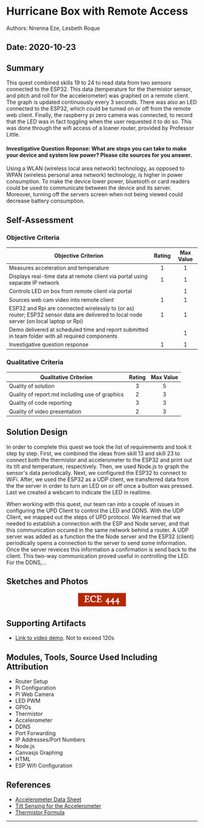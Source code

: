 # Hurricane Box with Remote Access
Authors: Nnenna Eze, Lesbeth Roque

Date: 2020-10-23
-----

## Summary
This quest combined skills 19 to 24 to read data from two sensors connected to the ESP32. This data (temperature for the thermistor sensor, and pitch and roll for the accelerometer) was graphed on a remote client. The graph is updated continuously every 3 seconds. There was also an LED connected to the ESP32, which could be turned on or off from the remote web client. Finally, the raspberry pi zero camera was connected, to record that the LED was in fact toggling when the user requested it to do so. This was done through the wifi access of a loaner router, provided by Professor Little. 

#### Investigative Question Reponse: What are steps you can take to make your device and system low power? Please cite sources for you answer.

Using a WLAN (wireless local area network) technology, as opposed to WPAN (wireless personal area network) technology, is higher in power consumption. To make the device lower power, bluetooth or card readers could be used to communicate between the device and its server. Moreover, turning off the servers screen when not being viewed could decrease battery consumption.


## Self-Assessment

### Objective Criteria

| Objective Criterion | Rating | Max Value  | 
|---------------------------------------------|:-----------:|:---------:|
| Measures acceleration and temperature | 1 |  1     | 
| Displays real-time data at remote client via portal using separate IP network | 1 |  1     | 
| Controls LED on box from remote client via portal |  |  1     | 
| Sources web cam video into remote client| 1 |  1     | 
| ESP32 and Rpi are connected wirelessly to (or as) router; ESP32 sensor data are delivered to local node server (on local laptop or Rpi) | 1 |  1     | 
| Demo delivered at scheduled time and report submitted in team folder with all required components |  |  1     | 
| Investigative question response| 1 |  1     | 



### Qualitative Criteria

| Qualitative Criterion | Rating | Max Value  | 
|---------------------------------------------|:-----------:|:---------:|
| Quality of solution | 3 |  5     | 
| Quality of report.md including use of graphics | 2 |  3     | 
| Quality of code reporting | 3 |  3     | 
| Quality of video presentation | 2 |  3     | 


## Solution Design
In order to complete this quest we took the list of requirements and took it step by step. First, we combined the ideas from skill 13 and skill 23 to connect both the thermistor and accelerometer to the ESP32 and print out its tilt and temperature, respectively. Then, we used Node.js to graph the sensor's data periodically. Next, we configured the ESP32 to connect to WiFi. After, we used the ESP32 as a UDP client, we transferred data from the the server in order to turn an LED on or off once a button was pressed. Last we created a webcam to indicate the LED in realtime.

When working with this quest, our team ran into a couple of issues in configuring the UPD Client to control the LED and DDNS. With the UDP Client, we mapped out the steps of UPD protocol. We learned that we needed to establish a connection with the ESP and Node server, and that this communication occured in the same network behind a router. A UDP server was added as a function the the Node server and the ESP32 (client) periodically opens a connection to the server to send some information. Once the server reveices this information a confirmation is send back to the client. This two-way communication proved useful in controlling the LED. For the DDNS,...


## Sketches and Photos
<center><img src="./images/ece444.png" width="25%" /></center>  
<center> </center>


## Supporting Artifacts
- [Link to video demo](). Not to exceed 120s


## Modules, Tools, Source Used Including Attribution
- Router Setup
- Pi Configuration
- Pi Web Camera
- LED PWM
- GPIOs
- Thermistor
- Accelerometer
- DDNS
- Port Forwarding
- IP Addresses/Port Numbers
- Node.js
- Canvasjs Graphing
- HTML
- ESP Wifi Configuration

## References
- [Accelerometer Data Sheet](https://cdn-learn.adafruit.com/assets/assets/000/070/556/original/adxl343.pdf?1549287964)
- [Tilt Sensing for the Accelerometer](https://wiki.dfrobot.com/How_to_Use_a_Three-Axis_Accelerometer_for_Tilt_Sensing)
- [Thermistor Formula](https://learn.adafruit.com/thermistor/using-a-thermistor)

-----

